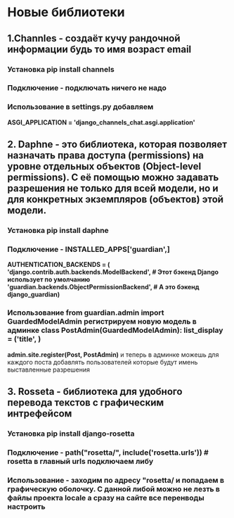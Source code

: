 
# Новые библиотеки

  ## 1.Channles - создаёт кучу рандочной информации будь то имя возраст email 
  ### Установка **pip install channels**
  ### Подключение - подключать ничего не надо 
  ### Использование в settings.py добавляем
   **ASGI_APPLICATION = 'django_channels_chat.asgi.application'**


  ## 2. Daphne - это библиотека, которая позволяет назначать права доступа (permissions) на уровне отдельных объектов (Object-level permissions). С её помощью можно задавать разрешения не только для всей модели, но и для конкретных экземпляров (объектов) этой модели.
  ### Установка **pip install daphne**
  ### Подключение - **INSTALLED_APPS['guardian',]** 
   **AUTHENTICATION_BACKENDS = (**
    **'django.contrib.auth.backends.ModelBackend', # Этот бэкенд Django использует по умолчанию**
    **'guardian.backends.ObjectPermissionBackend', # А это  бэкенд django_guardian)**
  ### Использование  **from guardian.admin import GuardedModelAdmin** регистрируем новую модель в админке **class PostAdmin(GuardedModelAdmin): list_display = ('title', )**
  **admin.site.register(Post, PostAdmin)** 
  и теперь в админке можешь для каждого поста добавлять пользователей которые будут имень выставленные разрешения

   ## 3. Rosseta - библиотека для удобного перевода текстов с графическим интрефейсом 
   ### Установка **pip install django-rosetta**
   ### Подключение - **path("rosetta/", include('rosetta.urls')) # rosetta** в главный urls подключаем либу
   ### Использование - заходим по адресу "rosetta/ и попадаем в графическую оболочку. С данной либой можно не лезть в файлы проекта locale а сразу на сайте все перенводы настроить

